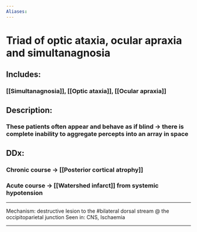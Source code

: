 ```yaml
---
Aliases: 
---
```

# Triad of optic ataxia, ocular apraxia and simultanagnosia 
## Includes:
### [[Simultanagnosia]], [[Optic ataxia]], [[Ocular apraxia]]
## Description:
### These patients often appear and behave as if blind -> there is complete inability to aggregate percepts into an array in space
## DDx:
### Chronic course -> [[Posterior cortical atrophy]]
### Acute course -> [[Watershed infarct]] from systemic hypotension

---

Mechanism: destructive lesion to the #bilateral dorsal stream @ the occipitoparietal junction 
Seen in: CNS, Ischaemia

---